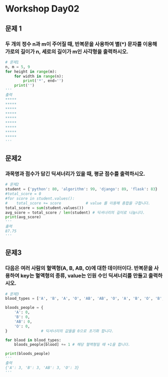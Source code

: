 # Workshop Day02

## 문제 1

### 두 개의 정수 n과 m이 주어질 때, 반복문을 사용하여 별(*) 문자를 이용해 가로의 길이가 n, 세로의 길이가 m인 사각형을 출력하시오.

```python
# 문제1
n, m = 5, 9
for height in range(m):
    for width in range(n):
        print('*', end='')
    print('')
'''
출력
*****
*****
*****
*****
*****
*****
*****
*****
*****
'''
```

## 문제2

### 과목명과 점수가 담긴 딕셔너리가 있을 때, 평균 점수를 출력하시오.

```python
# 문제2
student = {'python': 80, 'algorithm': 99, 'django': 89, 'flask': 83}
#total_score = 0
#for score in student.values():
#    total_score += score			# value 를 이용해 총합을 구합니다.
total_score = sum(student.values())
avg_score = total_score / len(student) # 딕셔너리의 길이로 나눕니다.
print(avg_score)
'''
출력
87.75
'''
```



## 문제3

### 다음은 여러 사람의 혈액형(A, B, AB, O)에 대한 데이터이다. 반복문을 사용하여 key는 혈액형의 종류, value는 인원 수인 딕셔너리를 만들고 출력하시오.

```python
# 문제3
blood_types = ['A', 'B', 'A', 'O', 'AB', 'AB', 'O', 'A', 'B', 'O', 'B', 'AB']

bloods_people = {
    'A': 0,
    'B': 0,
    'AB': 0,
    'O': 0,
}				# 딕셔너리의 값들을 0으로 초기화 합니다.

for blood in blood_types:
    bloods_people[blood] += 1 # 해당 혈액형일 때 +1을 합니다.

print(bloods_people)
'''
출력
{'A': 3, 'B': 3, 'AB': 3, 'O': 3}
'''
```

